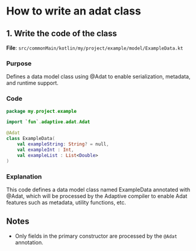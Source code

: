 # How to write an adat class

## 1. Write the code of the class

**File**: `src/commonMain/kotlin/my/project/example/model/ExampleData.kt`

### Purpose

Defines a data model class using @Adat to enable serialization, metadata, and runtime support.

### Code

```kotlin
package my.project.example

import `fun`.adaptive.adat.Adat

@Adat
class ExampleData(
    val exampleString: String? = null,
    val exampleInt : Int,
    val exampleList : List<Double>
)
```

### Explanation

This code defines a data model class named ExampleData annotated with @Adat, which will be processed 
by the Adaptive compiler to enable Adat features such as metadata, utility functions, etc.

## Notes

- Only fields in the primary constructor are processed by the `@Adat` annotation.